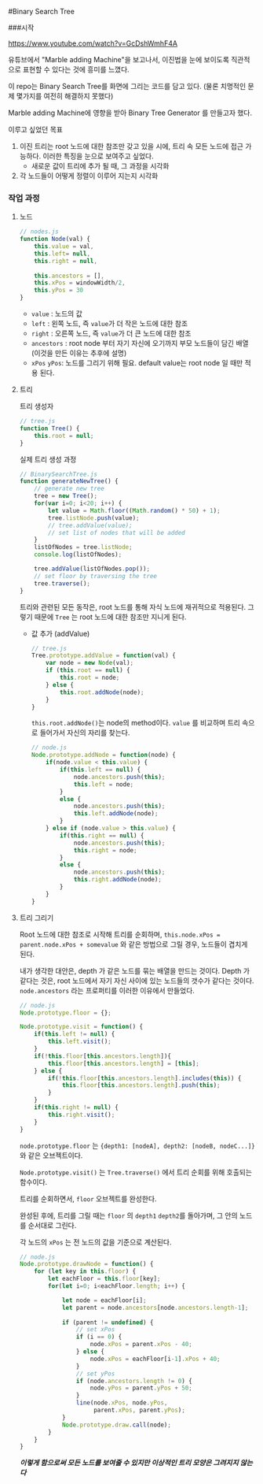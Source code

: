#Binary Search Tree

###시작

https://www.youtube.com/watch?v=GcDshWmhF4A

유튜브에서 "Marble adding Machine"을 보고나서, 이진법을 눈에 보이도록 직관적으로 표현할 수 있다는 것에 흥미를 느꼈다. 

이 repo는 Binary Search Tree를 화면에 그리는 코드를 담고 있다. (물론 치명적인 문제 몇가지를 여전히 해결하지 못했다)

Marble adding Machine에 영향을 받아 Binary Tree Generator 를 만들고자 했다.

이루고 싶었던 목표

1. 이진 트리는 root 노드에 대한 참조만 갖고 있을 시에, 트리 속 모든 노드에 접근 가능하다. 이러한 특징을 눈으로 보여주고 싶었다.
   - 새로운 값이 트리에 추가 될 때, 그 과정을 시각화
2. 각 노드들이 어떻게 정렬이 이루어 지는지 시각화

### 작업 과정

1. 노드

   ```javascript
   // nodes.js
   function Node(val) {
       this.value = val,
       this.left= null,
       this.right = null,
           
       this.ancestors = [],
       this.xPos = windowWidth/2,
       this.yPos = 30
   }
   ```

   - `value` : 노드의 값
   - `left` : 왼쪽 노드, 즉 `value`가 더 작은 노드에 대한 참조
   - `right` : 오른쪽 노드, 즉 `value`가 더 큰 노드에 대한 참조
   - `ancestors` : root node 부터 자기 자신에 오기까지 부모 노드들이 담긴 배열 (이것을 만든 이유는 추후에 설명)
   - `xPos` `yPos`: 노드를 그리기 위해 필요. default value는 root node 일 때만 적용 된다.

2. 트리

   트리 생성자

   ```javascript
   // tree.js
   function Tree() {
       this.root = null;
   }
   ```

   실제 트리 생성 과정

   ```javascript
   // BinarySearchTree.js
   function generateNewTree() {
       // generate new tree
       tree = new Tree();
       for(var i=0; i<20; i++) {
           let value = Math.floor((Math.random() * 50) + 1);
           tree.listNode.push(value);
           // tree.addValue(value);
           // set list of nodes that will be added
       }
       listOfNodes = tree.listNode;
       console.log(listOfNodes);
   
       tree.addValue(listOfNodes.pop());
       // set floor by traversing the tree
       tree.traverse();
   }
   ```

   

   트리와 관련된 모든 동작은, root 노드를 통해 자식 노드에 재귀적으로 적용된다. 그렇기 때문에 `Tree` 는 root 노드에 대한 참조만 지니게 된다. 

   - 값 추가 (addValue)

     ```javascript
     // tree.js
     Tree.prototype.addValue = function(val) {
         var node = new Node(val);
         if (this.root == null) {
             this.root = node;
         } else {
             this.root.addNode(node);
         }
     }	
     ```

     `this.root.addNode()`는 node의 method이다. `value` 를 비교하며 트리 속으로 들어가서 자신의 자리를 찾는다.

     ```javascript
     // node.js
     Node.prototype.addNode = function(node) {
         if(node.value < this.value) {
             if(this.left == null) {
                 node.ancestors.push(this);
                 this.left = node;
             }
             else {
                 node.ancestors.push(this);
                 this.left.addNode(node);
             }
         } else if (node.value > this.value) {
             if(this.right == null) {
                 node.ancestors.push(this);
                 this.right = node;
             }
             else {
                 node.ancestors.push(this);
                 this.right.addNode(node);
             }
         }
     }
     ```

3. 트리 그리기

   Root 노드에 대한 참조로 시작해 트리를 순회하며, `this.node.xPos = parent.node.xPos + somevalue` 와 같은 방법으로 그릴 경우, 노드들이 겹치게 된다.

   내가 생각한 대안은, depth 가 같은 노드를 묶는 배열을 만드는 것이다. Depth 가 같다는 것은, root 노드에서 자기 자신 사이에 있는 노드들의 갯수가 같다는 것이다. `node.ancestors` 라는 프로퍼티를 이러한 이유에서 만들었다.

   ```javascript
   // node.js
   Node.prototype.floor = {};
   
   Node.prototype.visit = function() {
       if(this.left != null) {
           this.left.visit();
       }
       if(!this.floor[this.ancestors.length]){
           this.floor[this.ancestors.length] = [this];
       } else {
           if(!this.floor[this.ancestors.length].includes(this)) {
               this.floor[this.ancestors.length].push(this);
           }
       }
       if(this.right != null) {
           this.right.visit();
       }
   }
   ```

   `node.prototype.floor` 는 `{depth1: [nodeA], depth2: [nodeB, nodeC...]}` 와 같은 오브젝트이다.

   `Node.prototype.visit()` 는 `Tree.traverse()` 에서 트리 순회를 위해 호출되는 함수이다.

   트리를 순회하면서, `floor` 오브젝트를 완성한다.

   완성된 후에, 트리를 그릴 때는 `floor` 의 `depth1` `depth2`를 돌아가며, 그 안의 노드를 순서대로 그린다.

   각 노드의 `xPos` 는 전 노드의 값을 기준으로 계산된다.

   ```javascript
   // node.js
   Node.prototype.drawNode = function() {
       for (let key in this.floor) {
           let eachFloor = this.floor[key];
           for(let i=0; i<eachFloor.length; i++) {
   
               let node = eachFloor[i];
               let parent = node.ancestors[node.ancestors.length-1];
               
               if (parent != undefined) {
                   // set xPos
                   if (i == 0) {
                       node.xPos = parent.xPos - 40;
                   } else {
                       node.xPos = eachFloor[i-1].xPos + 40;
                   }
                   // set yPos
                   if (node.ancestors.length != 0) {
                       node.yPos = parent.yPos + 50;
                   }
                   line(node.xPos, node.yPos, 
                        parent.xPos, parent.yPos);
               }
               Node.prototype.draw.call(node);
           }
       }
   }
   ```

   

   ***이렇게 함으로써 모든 노드를 보여줄 수 있지만 이상적인 트리 모양은 그려지지 않는다***

   

